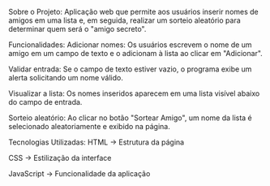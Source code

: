 Sobre o Projeto:
Aplicação web que permite aos usuários inserir nomes de amigos em uma lista e, em seguida, realizar um sorteio aleatório para determinar quem será o "amigo secreto".

Funcionalidades:
Adicionar nomes: Os usuários escrevem o nome de um amigo em um campo de texto e o adicionam à lista ao clicar em "Adicionar".

Validar entrada: Se o campo de texto estiver vazio, o programa exibe um alerta solicitando um nome válido.

Visualizar a lista: Os nomes inseridos aparecem em uma lista visível abaixo do campo de entrada.

Sorteio aleatório: Ao clicar no botão "Sortear Amigo", um nome da lista é selecionado aleatoriamente e exibido na página.

Tecnologias Utilizadas:
HTML → Estrutura da página

CSS → Estilização da interface

JavaScript → Funcionalidade da aplicação
